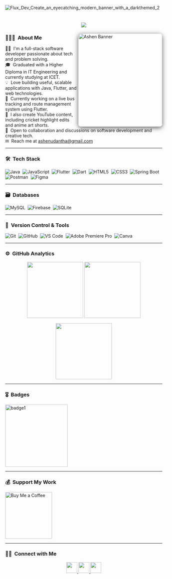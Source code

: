 ![Flux_Dev_Create_an_eyecatching_modern_banner_with_a_darkthemed_2](https://github.com/user-attachments/assets/27ee83c5-f142-4b54-8ee8-2071eccf3e9d)

<h1 align="center">
  <a href="https://github.com/DenverCoder1/readme-typing-svg"><img src="https://readme-typing-svg.herokuapp.com?font=Time+New+Roman&color=%87CEEB&size=25&center=true&vCenter=true&width=600&height=100&lines=I'm+Ashen+Udantha;Full-Stack+Developer;Code.+Build.+Innovate."></a>
</h1>

<img src="https://github.com/user-attachments/assets/36960e82-0154-4814-847c-97238eda98eb" 
     alt="Ashen Banner" 
     align="right" 
     width="270" 
     height="300" 
     style="box-shadow: 0 4px 15px rgba(0, 0, 0, 0.6); border-radius: 10px;">

### 👨🏻‍💻 &nbsp;About Me

👨‍💻 &nbsp;I'm a full-stack software developer passionate about tech and problem solving.\
🎓 &nbsp;Graduated with a Higher Diploma in IT Engineering and currently studying at ICET.\
💡 &nbsp;Love building useful, scalable applications with Java, Flutter, and web technologies.\
🌱 &nbsp;Currently working on a live bus tracking and route management system using Flutter.\
🎥 &nbsp;I also create YouTube content, including cricket highlight edits and anime art shorts.\
💬 &nbsp;Open to collaboration and discussions on software development and creative tech.\
✉ &nbsp;Reach me at ashenudantha@gmail.com

---

### 🛠 &nbsp;Tech Stack

![Java](https://img.shields.io/badge/java-%23ED8B00.svg?style=for-the-badge&logo=java&logoColor=white)&nbsp;
![JavaScript](https://img.shields.io/badge/javascript-%23323330.svg?style=for-the-badge&logo=javascript&logoColor=%23F7DF1E)&nbsp;
![Flutter](https://img.shields.io/badge/flutter-%2302569B.svg?style=for-the-badge&logo=flutter&logoColor=white)&nbsp;
![Dart](https://img.shields.io/badge/Dart-%230175C2.svg?style=for-the-badge&logo=dart&logoColor=white)&nbsp;
![HTML5](https://img.shields.io/badge/html5-%23E34F26.svg?style=for-the-badge&logo=html5&logoColor=white)&nbsp;
![CSS3](https://img.shields.io/badge/css3-%231572B6.svg?style=for-the-badge&logo=css3&logoColor=white)&nbsp;
![Spring Boot](https://img.shields.io/badge/springboot-%236DB33F.svg?style=for-the-badge&logo=springboot&logoColor=white)&nbsp;
![Postman](https://img.shields.io/badge/Postman-FF6C37?style=for-the-badge&logo=postman&logoColor=white)&nbsp;
![Figma](https://img.shields.io/badge/figma-%23F24E1E.svg?style=for-the-badge&logo=figma&logoColor=white)&nbsp;

---

### 🗃 &nbsp;Databases

![MySQL](https://img.shields.io/badge/mysql-%2300f.svg?style=for-the-badge&logo=mysql&logoColor=white)&nbsp;
![Firebase](https://img.shields.io/badge/firebase-%23039BE5.svg?style=for-the-badge&logo=firebase&logoColor=white)&nbsp;
![SQLite](https://img.shields.io/badge/SQLite-07405E?style=for-the-badge&logo=sqlite&logoColor=white)&nbsp;

---

### 🧰 &nbsp;Version Control & Tools

![Git](https://img.shields.io/badge/git-%23F05033.svg?style=for-the-badge&logo=git&logoColor=white)&nbsp;
![GitHub](https://img.shields.io/badge/github-%23121011.svg?style=for-the-badge&logo=github&logoColor=white)&nbsp;
![VS Code](https://img.shields.io/badge/Visual%20Studio%20Code-0078d7.svg?style=for-the-badge&logo=visual-studio-code&logoColor=white)&nbsp;
![Adobe Premiere Pro](https://img.shields.io/badge/Premiere_Pro-9999FF.svg?style=for-the-badge&logo=adobe-premiere-pro&logoColor=white)&nbsp;
![Canva](https://img.shields.io/badge/Canva-%2300C4CC.svg?style=for-the-badge&logo=Canva&logoColor=white)&nbsp;

---

### ⚙ &nbsp;GitHub Analytics

<p align="center">
  <img height="180em" src="https://github-readme-stats-eight-theta.vercel.app/api?username=ashenudantha&show_icons=true&theme=algolia&include_all_commits=true&count_private=true"/>  
  <img height="180em" src="https://github-readme-streak-stats.herokuapp.com/?user=ashenudantha&theme=dark&hide_border=true"/>
</p>

<p align="center">
  <img height="180em" src="https://github-readme-stats-eight-theta.vercel.app/api/top-langs/?username=ashenudantha&layout=compact&langs_count=8&theme=algolia"/>
</p>

---

### 🎖 &nbsp;Badges

<img src="https://github.com/user-attachments/assets/ba483b06-e554-40ad-8125-74f1101fff7d" width="200" alt="badge1" />

---

### 💰 &nbsp;Support My Work

<a href="https://www.buymeacoffee.com/ashenudantha" target="_blank" rel="noopener noreferrer">
  <img src="https://img.shields.io/badge/Buy%20Me%20a%20Coffee-ffdd00?style=for-the-badge&logo=buy-me-a-coffee&logoColor=black" alt="Buy Me a Coffee" width="150"/>
</a>

---

### 🤝🏻 &nbsp;Connect with Me

<p align="center">
<a href="https://www.linkedin.com/in/ashenudantha">
  <img src="https://img.shields.io/badge/-Ashen%20Udantha-0077B5?style=flat&logo=Linkedin&logoColor=white" height="35"/>
</a>

<a href="mailto:ashenudantha@gmail.com">
  <img src="https://img.shields.io/badge/-ashenudantha@gmail.com-D14836?style=flat&logo=Gmail&logoColor=white" height="35"/>
</a>

<a href="https://www.youtube.com/@ashenleen">
  <img src="https://img.shields.io/badge/-@ashenleen-FF0000?style=flat&logo=YouTube&logoColor=white" height="35"/>
</a>
</p>
